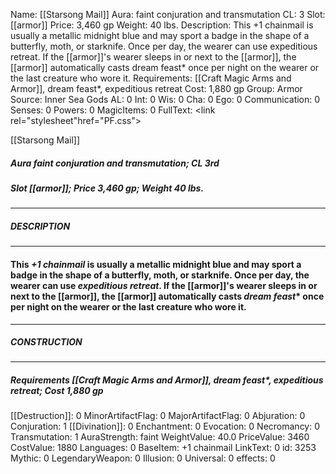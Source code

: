 Name: [[Starsong Mail]]
Aura: faint conjuration and transmutation
CL: 3
Slot: [[armor]]
Price: 3,460 gp
Weight: 40 lbs.
Description: This +1 chainmail is usually a metallic midnight blue and may sport a badge in the shape of a butterfly, moth, or starknife. Once per day, the wearer can use expeditious retreat. If the [[armor]]'s wearer sleeps in or next to the [[armor]], the [[armor]] automatically casts dream feast* once per night on the wearer or the last creature who wore it.
Requirements: [[Craft Magic Arms and Armor]], dream feast*, expeditious retreat
Cost: 1,880 gp
Group: Armor
Source: Inner Sea Gods
AL: 0
Int: 0
Wis: 0
Cha: 0
Ego: 0
Communication: 0
Senses: 0
Powers: 0
MagicItems: 0
FullText: <link rel="stylesheet"href="PF.css"><div class="heading"><p class="alignleft">[[Starsong Mail]]</p><div style="clear: both;"></div></div><div><h5><b>Aura </b>faint conjuration and transmutation; <b>CL </b>3rd</h5><h5><b>Slot </b>[[armor]]; <b>Price </b>3,460 gp; <b>Weight </b>40 lbs.</h5></div><hr/><div><h5><b>DESCRIPTION</b></h5></div><hr/><div><h4><p>This <i>+1 chainmail</i> is usually a metallic midnight blue and may sport a badge in the shape of a butterfly, moth, or starknife. Once per day, the wearer can use <i>expeditious retreat</i>. If the [[armor]]'s wearer sleeps in or next to the [[armor]], the [[armor]] automatically casts <i>dream feast</i>* once per night on the wearer or the last creature who wore it.</p></h4></div><hr/><div><h5><b>CONSTRUCTION</b></h5></div><hr/><div><h5><b>Requirements </b>[[Craft Magic Arms and Armor]], <i>dream feast*</i>, <i>expeditious retreat</i>; <b>Cost </b>1,880 gp</h5></div>
[[Destruction]]: 0
MinorArtifactFlag: 0
MajorArtifactFlag: 0
Abjuration: 0
Conjuration: 1
[[Divination]]: 0
Enchantment: 0
Evocation: 0
Necromancy: 0
Transmutation: 1
AuraStrength: faint
WeightValue: 40.0
PriceValue: 3460
CostValue: 1880
Languages: 0
BaseItem: +1 chainmail
LinkText: 0
id: 3253
Mythic: 0
LegendaryWeapon: 0
Illusion: 0
Universal: 0
effects: 0
